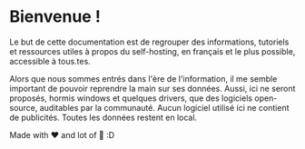 # Bienvenue !

Le but de cette documentation est de regrouper des informations, tutoriels et ressources utiles à propos du self-hosting, en français et le plus possible, accessible à tous.tes.

Alors que nous sommes entrés dans l'ère de l'information, il me semble important de pouvoir reprendre la main sur ses données. Aussi, ici ne seront proposés, hormis windows et quelques drivers, que des logiciels open-source, auditables par la communauté.
Aucun logiciel utilisé ici ne contient de publicités. Toutes les données restent en local.

Made with :heart: and lot of :tea: :D
